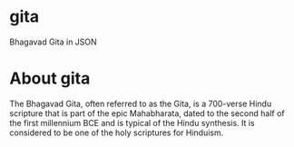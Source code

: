 # gita
Bhagavad Gita in JSON

# About gita
The Bhagavad Gita, often referred to as the Gita, is a 700-verse Hindu scripture that is part of the epic Mahabharata, dated to the second half of the first millennium BCE and is typical of the Hindu synthesis. It is considered to be one of the holy scriptures for Hinduism.
